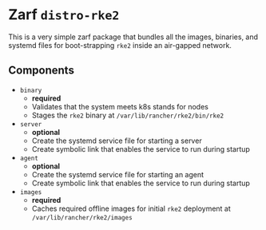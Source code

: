 # Zarf `distro-rke2`

This is a very simple zarf package that bundles all the images, binaries, and systemd files for boot-strapping `rke2` inside an air-gapped network.

## Components

- `binary`
    - **required**
    - Validates that the system meets k8s stands for nodes
    - Stages the `rke2` binary at `/var/lib/rancher/rke2/bin/rke2`
- `server`
    - **optional**
    - Create the systemd service file for starting a server
    - Create symbolic link that enables the service to run during startup
- `agent`
    - **optional**
    - Create the systemd service file for starting an agent
    - Create symbolic link that enables the service to run during startup
- `images`
    - **required**
    - Caches required offline images for initial `rke2` deployment at `/var/lib/rancher/rke2/images`
